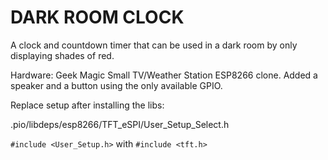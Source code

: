 # DARK ROOM CLOCK
A clock and countdown timer that can be used in a dark room by only displaying shades of red.

Hardware: Geek Magic Small TV/Weather Station ESP8266 clone. Added a speaker and a button using the only available GPIO.


Replace setup after installing the libs:

.pio/libdeps/esp8266/TFT_eSPI/User_Setup_Select.h

```#include <User_Setup.h>```  with ```#include <tft.h>```


